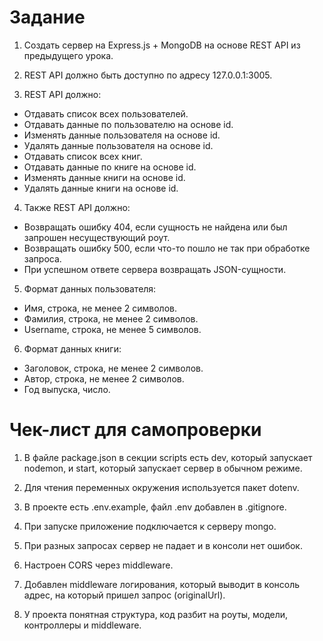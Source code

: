 # Задание

1. Создать сервер на Express.js + MongoDB на основе REST API из предыдущего урока.

2. REST API должно быть доступно по адресу 127.0.0.1:3005.

3. REST API должно:

- Отдавать список всех пользователей.
- Отдавать данные по пользователю на основе id.
- Изменять данные пользователя на основе id.
- Удалять данные пользователя на основе id.
- Отдавать список всех книг.
- Отдавать данные по книге на основе id.
- Изменять данные книги на основе id.
- Удалять данные книги на основе id.

4. Также REST API должно:

- Возвращать ошибку 404, если сущность не найдена или был запрошен несуществующий роут.
- Возвращать ошибку 500, если что-то пошло не так при обработке запроса.
- При успешном ответе сервера возвращать JSON-сущности.

5. Формат данных пользователя:

- Имя, строка, не менее 2 символов.
- Фамилия, строка, не менее 2 символов.
- Username, строка, не менее 5 символов.

6. Формат данных книги:

- Заголовок, строка, не менее 2 символов.
- Автор, строка, не менее 2 символов.
- Год выпуска, число.

# Чек-лист для самопроверки
1. В файле package.json в секции scripts есть dev, который запускает nodemon, и 
   start, который запускает сервер в обычном режиме.
2. Для чтения переменных окружения используется пакет dotenv.

3. В проекте есть .env.example, файл .env добавлен в .gitignore.

4. При запуске приложение подключается к серверу mongo.

5. При разных запросах сервер не падает и в консоли нет ошибок.

6. Настроен CORS через middleware.

7. Добавлен middleware логирования, который выводит в консоль адрес, на который пришел запрос (originalUrl).

8. У проекта понятная структура, код разбит на роуты, модели, контроллеры и middleware.